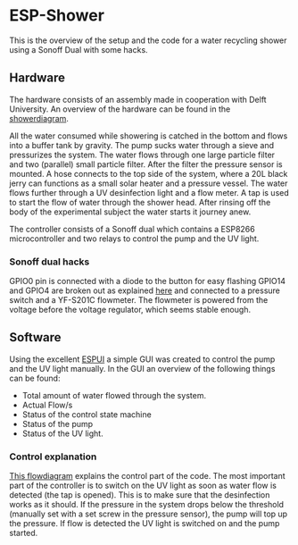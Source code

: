 # ESP-Shower
This is the overview of the setup and the code for a water recycling shower using a Sonoff Dual with some hacks.

## Hardware
The hardware consists of an assembly made in cooperation with Delft University.
An overview of the hardware can be found in the [showerdiagram](showerdiagram.pdf).

All the water consumed while showering is catched in the bottom and flows into a buffer tank by gravity.
The pump sucks water through a sieve and pressurizes the system. The water flows through one large particle filter and two (parallel) small particle filter.
After the filter the pressure sensor is mounted. A hose connects to the top side of the system, where a 20L black jerry can functions as a small solar heater and a pressure vessel.
The water flows further through a UV desinfection light and a flow meter. A tap is used to start the flow of water through the shower head. 
After rinsing off the body of the experimental subject the water starts it journey anew.

The controller consists of a Sonoff dual which contains a ESP8266 microcontroller and two relays to control the pump and the UV light.

### Sonoff dual hacks
GPIO0 pin is connected with a diode to the button for easy flashing
GPIO14 and GPIO4 are broken out as explained [here](https://github.com/arendst/Sonoff-Tasmota/issues/797) 
and connected to a pressure switch and a YF-S201C flowmeter.
The flowmeter is powered from the voltage before the voltage regulator, which seems stable enough.


## Software
Using the excellent [ESPUI](https://github.com/s00500/ESPUI) a simple GUI was created to control the pump and the UV light manually.
In the GUI an overview of the following things can be found:
* Total amount of water flowed through the system.
* Actual Flow/s
* Status of the control state machine
* Status of the pump
* Status of the UV light.

### Control explanation
[This flowdiagram](codeflowdiagram.pdf) explains the control part of the code.
The most important part of the controller is to switch on the UV light as soon as water flow is detected (the tap is opened).
This is to make sure that the desinfection works as it should.
If the pressure in the system drops below the threshold (manually set with a set screw in the pressure sensor), the pump will top up the pressure.
If flow is detected the UV light is switched on and the pump started.
